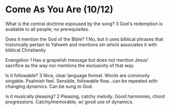 # Come As You Are (10/12) 


What is the central doctrine espoused by the song?  3
  God's redemption is available to all people; no prerequisites.


Does it mention the God of the Bible?  1
  No, but it uses biblical phrases that historically pertain to Yahweh and mentions _sin_ which associates it with biblical Christianity


Evangelion 1
  Has a gospelish message but does not mention Jesus' sacrifice as the way nor mentions the exclusivity of that way.


Is it followable? 3
  Nice, clear language format.  Words are commonly singable.  Psalmish feel.  Sensible, followable flow...can be repeated with changing dynamics.  Can be sung to God.


Is it musically pleasing? 2
  Pleasing, catchy melody.  Good harmonies, chord progressions.  Catchy/memorable, w/ good use of dynamics.
